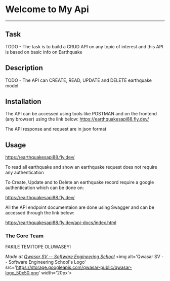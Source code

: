 # Welcome to My Api
***

## Task
TODO - The task is to build a CRUD API on any topic of interest and this API is based on basic info on Earthquake

## Description
TODO - The API can CREATE, READ, UPDATE and DELETE earthquake model

## Installation
The API can be accessed using tools like POSTMAN and on the frontend (any browser) using the link below:
https://earthquakesapi88.fly.dev/

The API response and request are in json format

## Usage
https://earthquakesapi88.fly.dev/

To read all earthquake and show an earthquake request does not require any authentication

To Create, Update and to Delete an earthquake record require a google authentication which can be done on:

https://earthquakesapi88.fly.dev/

All the API endpoint documentaion are done using Swagger and can be accessed through the link below:

https://earthquakesapi88.fly.dev/api-docs/index.html

### The Core Team

FAKILE TEMITOPE OLUWASEYI

<span><i>Made at <a href='https://qwasar.io'>Qwasar SV -- Software Engineering School</a></i></span>
<span><img alt='Qwasar SV -- Software Engineering School's Logo' src='https://storage.googleapis.com/qwasar-public/qwasar-logo_50x50.png' width='20px'></span>
